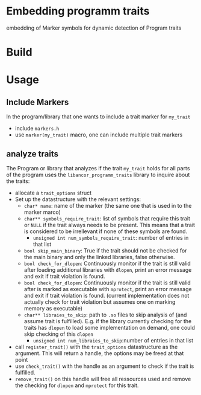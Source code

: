 # Embedding programm traits

embedding of Marker symbols for dynamic detection of Program traits

# Build

# Usage

## Include Markers

In the program/library that one wants to include a trait marker for `my_trait`

* include `markers.h`
* use `marker(my_trait)` macro, one can include multiple trait markers

## analyze traits

The Program or library that analyzes if the trait `my_trait` holds for all parts of the program uses the
`libancor_programm_traits` library to inquire about the traits:

* allocate a `trait_options` struct
* Set up the datastructure with the relevant settings:
    * `char* name`: name of the marker (the same one that is used in to the marker marco)
    * `char** symbols_require_trait`: list of symbols that require this trait or `NULL` if the trait always needs to be
      present. This means that a trait is considered to be irrellevant if none of these symbols are found.
        * `unsigned int num_symbols_require_trait`: number of entries in that list
    * `bool skip_main_binary`: True if the trait should not be checked for the main binary and only the linked
      libraries, false otherwise.
    * `bool check_for_dlopen`: Continuously monitor if the trait is still valid after loading additional libraries with
      `dlopen`, print an error message and exit if trait violation is found.
    * `bool check_for_dlopen`: Continuously monitor if the trait is still valid after is marked as executable with
      `mprotect`, print an error message and exit if trait violation is found. (current implementation does not actually
      check for trait violation but assumes one on marking memory as executable)
    * `char** libraies_to_skip`: path to `.so` files to skip analysis of (and assume trait is fulfilled). E.g. if the
      library currently checking for the traits has `dlopen` to load some implementation on demand, one could skip
      checking of this `dlopen`
        * `unsigned int num_libraies_to_skip`:number of entries in that list
* call `register_trait()` with the `trait_options` datastructure as the argument. This will return a handle, the options
  may be freed at that point
* use `check_trait()` with the handle as an argument to check if the trait is fulfilled.
* `remove_trait()` on this handle will free all ressources used and remove the checking for `dlopen` and `mprotect` for
  this trait.